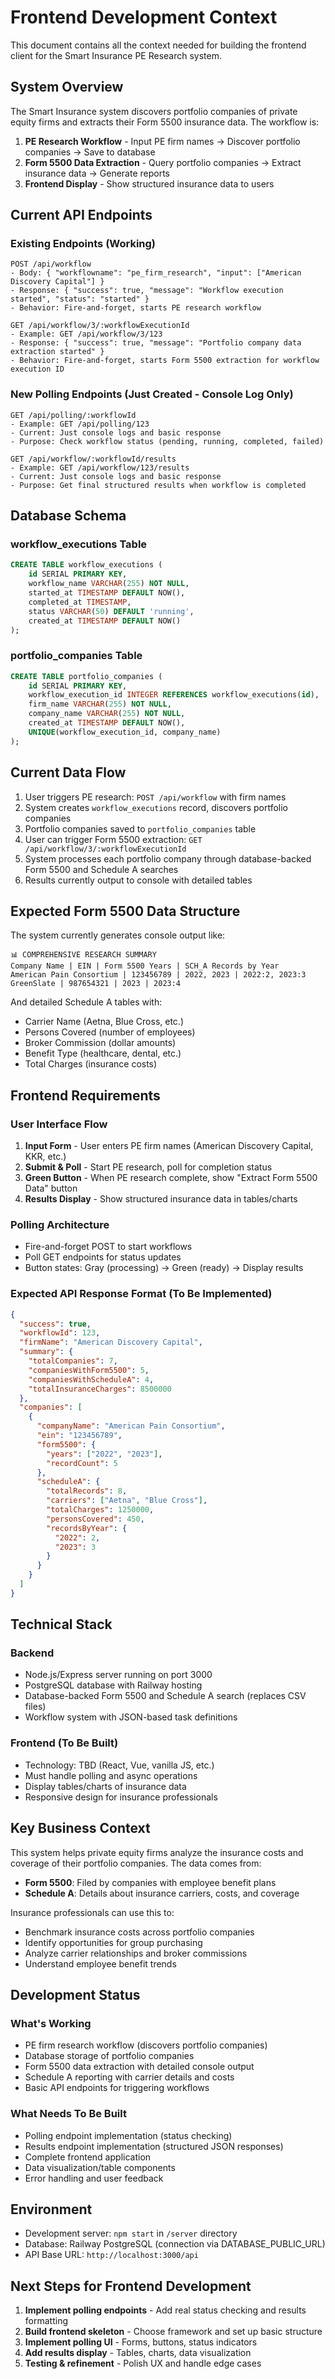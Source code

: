 # Frontend Development Context

This document contains all the context needed for building the frontend client for the Smart Insurance PE Research system.

## System Overview

The Smart Insurance system discovers portfolio companies of private equity firms and extracts their Form 5500 insurance data. The workflow is:

1. **PE Research Workflow** - Input PE firm names → Discover portfolio companies → Save to database
2. **Form 5500 Data Extraction** - Query portfolio companies → Extract insurance data → Generate reports
3. **Frontend Display** - Show structured insurance data to users

## Current API Endpoints

### Existing Endpoints (Working)
```
POST /api/workflow
- Body: { "workflowname": "pe_firm_research", "input": ["American Discovery Capital"] }
- Response: { "success": true, "message": "Workflow execution started", "status": "started" }
- Behavior: Fire-and-forget, starts PE research workflow

GET /api/workflow/3/:workflowExecutionId
- Example: GET /api/workflow/3/123
- Response: { "success": true, "message": "Portfolio company data extraction started" }
- Behavior: Fire-and-forget, starts Form 5500 extraction for workflow execution ID
```

### New Polling Endpoints (Just Created - Console Log Only)
```
GET /api/polling/:workflowId
- Example: GET /api/polling/123
- Current: Just console logs and basic response
- Purpose: Check workflow status (pending, running, completed, failed)

GET /api/workflow/:workflowId/results
- Example: GET /api/workflow/123/results
- Current: Just console logs and basic response
- Purpose: Get final structured results when workflow is completed
```

## Database Schema

### workflow_executions Table
```sql
CREATE TABLE workflow_executions (
    id SERIAL PRIMARY KEY,
    workflow_name VARCHAR(255) NOT NULL,
    started_at TIMESTAMP DEFAULT NOW(),
    completed_at TIMESTAMP,
    status VARCHAR(50) DEFAULT 'running',
    created_at TIMESTAMP DEFAULT NOW()
);
```

### portfolio_companies Table
```sql
CREATE TABLE portfolio_companies (
    id SERIAL PRIMARY KEY,
    workflow_execution_id INTEGER REFERENCES workflow_executions(id),
    firm_name VARCHAR(255) NOT NULL,
    company_name VARCHAR(255) NOT NULL,
    created_at TIMESTAMP DEFAULT NOW(),
    UNIQUE(workflow_execution_id, company_name)
);
```

## Current Data Flow

1. User triggers PE research: `POST /api/workflow` with firm names
2. System creates `workflow_executions` record, discovers portfolio companies
3. Portfolio companies saved to `portfolio_companies` table
4. User can trigger Form 5500 extraction: `GET /api/workflow/3/:workflowExecutionId`
5. System processes each portfolio company through database-backed Form 5500 and Schedule A searches
6. Results currently output to console with detailed tables

## Expected Form 5500 Data Structure

The system currently generates console output like:
```
📊 COMPREHENSIVE RESEARCH SUMMARY
Company Name | EIN | Form 5500 Years | SCH_A Records by Year
American Pain Consortium | 123456789 | 2022, 2023 | 2022:2, 2023:3
GreenSlate | 987654321 | 2023 | 2023:4
```

And detailed Schedule A tables with:
- Carrier Name (Aetna, Blue Cross, etc.)
- Persons Covered (number of employees)
- Broker Commission (dollar amounts)
- Benefit Type (healthcare, dental, etc.)
- Total Charges (insurance costs)

## Frontend Requirements

### User Interface Flow
1. **Input Form** - User enters PE firm names (American Discovery Capital, KKR, etc.)
2. **Submit & Poll** - Start PE research, poll for completion status
3. **Green Button** - When PE research complete, show "Extract Form 5500 Data" button
4. **Results Display** - Show structured insurance data in tables/charts

### Polling Architecture
- Fire-and-forget POST to start workflows
- Poll GET endpoints for status updates
- Button states: Gray (processing) → Green (ready) → Display results

### Expected API Response Format (To Be Implemented)
```json
{
  "success": true,
  "workflowId": 123,
  "firmName": "American Discovery Capital",
  "summary": {
    "totalCompanies": 7,
    "companiesWithForm5500": 5,
    "companiesWithScheduleA": 4,
    "totalInsuranceCharges": 8500000
  },
  "companies": [
    {
      "companyName": "American Pain Consortium",
      "ein": "123456789",
      "form5500": {
        "years": ["2022", "2023"],
        "recordCount": 5
      },
      "scheduleA": {
        "totalRecords": 8,
        "carriers": ["Aetna", "Blue Cross"],
        "totalCharges": 1250000,
        "personsCovered": 450,
        "recordsByYear": {
          "2022": 2,
          "2023": 3
        }
      }
    }
  ]
}
```

## Technical Stack

### Backend
- Node.js/Express server running on port 3000
- PostgreSQL database with Railway hosting
- Database-backed Form 5500 and Schedule A search (replaces CSV files)
- Workflow system with JSON-based task definitions

### Frontend (To Be Built)
- Technology: TBD (React, Vue, vanilla JS, etc.)
- Must handle polling and async operations
- Display tables/charts of insurance data
- Responsive design for insurance professionals

## Key Business Context

This system helps private equity firms analyze the insurance costs and coverage of their portfolio companies. The data comes from:
- **Form 5500**: Filed by companies with employee benefit plans
- **Schedule A**: Details about insurance carriers, costs, and coverage

Insurance professionals can use this to:
- Benchmark insurance costs across portfolio companies
- Identify opportunities for group purchasing
- Analyze carrier relationships and broker commissions
- Understand employee benefit trends

## Development Status

### What's Working
- PE firm research workflow (discovers portfolio companies)
- Database storage of portfolio companies
- Form 5500 data extraction with detailed console output
- Schedule A reporting with carrier details and costs
- Basic API endpoints for triggering workflows

### What Needs To Be Built
- Polling endpoint implementation (status checking)
- Results endpoint implementation (structured JSON responses)
- Complete frontend application
- Data visualization/table components
- Error handling and user feedback

## Environment

- Development server: `npm start` in `/server` directory
- Database: Railway PostgreSQL (connection via DATABASE_PUBLIC_URL)
- API Base URL: `http://localhost:3000/api`

## Next Steps for Frontend Development

1. **Implement polling endpoints** - Add real status checking and results formatting
2. **Build frontend skeleton** - Choose framework and set up basic structure
3. **Implement polling UI** - Forms, buttons, status indicators
4. **Add results display** - Tables, charts, data visualization
5. **Testing & refinement** - Polish UX and handle edge cases